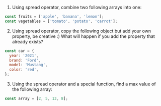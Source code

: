1. Using spread operator, combine two following arrays into one:

```js
const fruits = ['apple', 'banana', 'lemon'];
const vegetables = ['tomato', 'potato', 'carrot'];
```

2. Using spread operator, copy the following object but add your own property, be creative :)
   What will happen if you add the property that already exists?

```js
const car = {
  year: '2021',
  brand: 'Ford',
  model: 'Mustang',
  color: 'red',
};
```

3. Using the spread operator and a special function, find a max value of the following array:

```js
const array = [2, 5, 13, 8];
```

